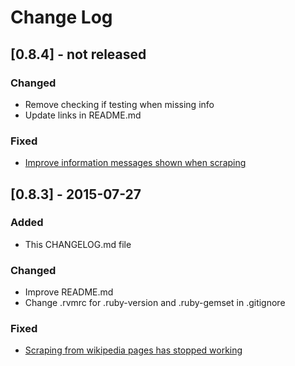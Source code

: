 # Change Log

## [0.8.4] - not released

### Changed
- Remove checking if testing when missing info
- Update links in README.md

### Fixed
- [Improve information messages shown when scraping](https://github.com/javiervidal/stock_index/issues/2)

## [0.8.3] - 2015-07-27

### Added
- This CHANGELOG.md file

### Changed
- Improve README.md
- Change .rvmrc for .ruby-version and .ruby-gemset in .gitignore

### Fixed
- [Scraping from wikipedia pages has stopped working](https://github.com/javiervidal/stock_index/issues/1)